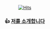 <div align=center>
  
[![Hits](https://hits.seeyoufarm.com/api/count/incr/badge.svg?url=https%3A%2F%2Fgithub.com%2Fjunghyeonsu&count_bg=%2323D4FF&title_bg=%23555555&icon=&icon_color=%23E7E7E7&title=hits&edge_flat=false)](https://hits.seeyoufarm.com)
### 👍 [저를 소개합니다](https://junghyeonsu.github.io/introduce-myself/)

</div>


